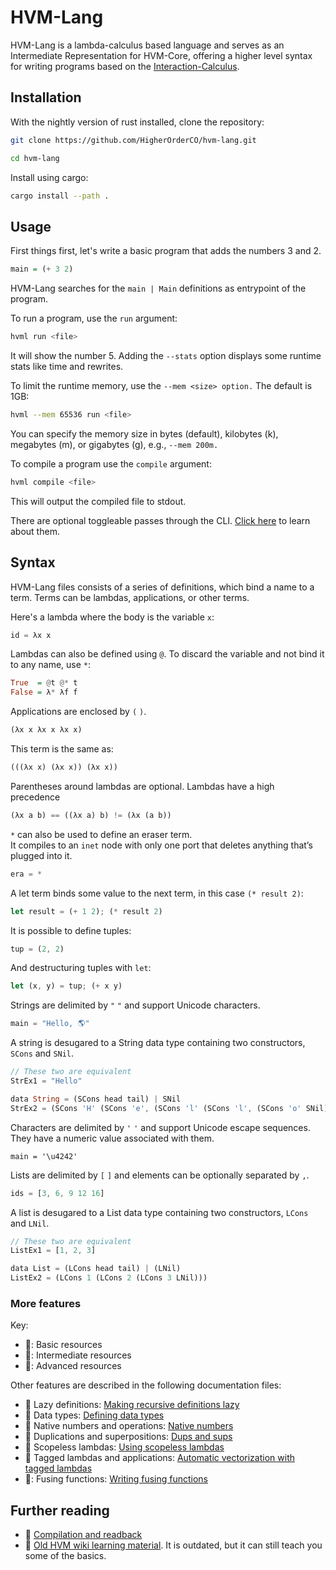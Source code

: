 # HVM-Lang

HVM-Lang is a lambda-calculus based language and serves as an Intermediate Representation for HVM-Core, offering a higher level syntax for writing programs based on the [Interaction-Calculus](https://github.com/VictorTaelin/Interaction-Calculus#interaction-calculus).

## Installation

With the nightly version of rust installed, clone the repository:
```bash
git clone https://github.com/HigherOrderCO/hvm-lang.git

cd hvm-lang
```

Install using cargo:
```bash
cargo install --path .
```

## Usage

First things first, let's write a basic program that adds the numbers 3 and 2.

```hs
main = (+ 3 2)
```

HVM-Lang searches for the `main | Main` definitions as entrypoint of the program.

To run a program, use the `run` argument:
```bash
hvml run <file>
```

It will show the number 5.
Adding the `--stats` option displays some runtime stats like time and rewrites.

To limit the runtime memory, use the `--mem <size> option.` The default is 1GB:
```bash
hvml --mem 65536 run <file>
```
You can specify the memory size in bytes (default), kilobytes (k), megabytes (m), or gigabytes (g), e.g., `--mem 200m.`

To compile a program use the `compile` argument:
```bash
hvml compile <file>
```
This will output the compiled file to stdout.

There are optional toggleable passes through the CLI. [Click here](docs/toggleable-passes.md) to learn about them.

## Syntax

HVM-Lang files consists of a series of definitions, which bind a name to a term. Terms can be lambdas, applications, or other terms.

Here's a lambda where the body is the variable `x`:
```rs
id = λx x
```

Lambdas can also be defined using `@`. 
To discard the variable and not bind it to any name, use `*`:
```hs
True  = @t @* t
False = λ* λf f
```

Applications are enclosed by `(` `)`.
```rs
(λx x λx x λx x)
```
This term is the same as:
```rs
(((λx x) (λx x)) (λx x))
```
Parentheses around lambdas are optional. Lambdas have a high precedence

```rust
(λx a b) == ((λx a) b) != (λx (a b))
```

`*` can also be used to define an eraser term.  
It compiles to an `inet` node with only one port that deletes anything that’s plugged into it.
```rs
era = *
```

A let term binds some value to the next term, in this case `(* result 2)`:
```rs
let result = (+ 1 2); (* result 2)
```

It is possible to define tuples:
```rs
tup = (2, 2)
```

And destructuring tuples with `let`:
```rs
let (x, y) = tup; (+ x y)
```

Strings are delimited by `"` `"` and support Unicode characters.
```rs
main = "Hello, 🌎"
```
A string is desugared to a String data type containing two constructors, `SCons` and `SNil`.
```rs
// These two are equivalent
StrEx1 = "Hello"

data String = (SCons head tail) | SNil
StrEx2 = (SCons 'H' (SCons 'e', (SCons 'l' (SCons 'l', (SCons 'o' SNil)))))
```

Characters are delimited by `'` `'` and support Unicode escape sequences. They have a numeric value associated with them.
```
main = '\u4242'
```

Lists are delimited by `[` `]` and elements can be optionally separated by `,`.
```rs
ids = [3, 6, 9 12 16]
```
A list is desugared to a List data type containing two constructors, `LCons` and `LNil`.
```rs
// These two are equivalent
ListEx1 = [1, 2, 3]

data List = (LCons head tail) | (LNil)
ListEx2 = (LCons 1 (LCons 2 (LCons 3 LNil)))
```

### More features

Key:
- &#128215;: Basic resources
- &#128217;: Intermediate resources
- &#128213;: Advanced resources

Other features are described in the following documentation files:

- &#128215; Lazy definitions: [Making recursive definitions lazy](docs/lazy-definitions.md)
- &#128215; Data types: [Defining data types](docs/defining-data-types.md)
- &#128215; Native numbers and operations: [Native numbers](docs/native-numbers.md)
- &#128217; Duplications and superpositions: [Dups and sups](docs/dups-and-sups.md)
- &#128217; Scopeless lambdas: [Using scopeless lambdas](docs/using-scopeless-lambdas.md)
- &#128217; Tagged lambdas and applications: [Automatic vectorization with tagged lambdas](docs/automatic-vectorization-with-tagged-lambdas.md)
- &#128213;: Fusing functions: [Writing fusing functions](docs/writing-fusing-functions.md)

## Further reading

- &#128217; [Compilation and readback](docs/compilation-and-readback.md)
- &#128217; [Old HVM wiki learning material](https://github.com/HigherOrderCO/HVM/wiki/HVM-Wiki). It is outdated, but it can still teach you some of the basics.
